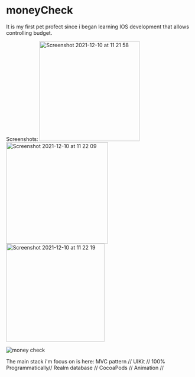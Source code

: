 # moneyCheck
It is my first pet profect since i began learning IOS development that allows controlling budget.

Screenshots:
<img width="271" alt="Screenshot 2021-12-10 at 11 21 58" src="https://user-images.githubusercontent.com/74953662/145541662-d4821b7c-ad67-4d3f-8b33-6f9d53c098eb.png">
<img width="275" alt="Screenshot 2021-12-10 at 11 22 09" src="https://user-images.githubusercontent.com/74953662/145541659-7eb41f0c-f478-4ca0-9081-be8763dfe275.png">
<img width="266" alt="Screenshot 2021-12-10 at 11 22 19" src="https://user-images.githubusercontent.com/74953662/145541658-1ebfa30c-5e8b-4a62-87ed-ad45753d7f2c.png">


![money check ](https://user-images.githubusercontent.com/74953662/143889414-37b85cca-75fa-41a7-a314-2b613531bfc2.gif)

The main stack i'm focus on is here:
MVC pattern //
UIKit //
100% Programmatically//
Realm database //
CocoaPods //
Animation //

